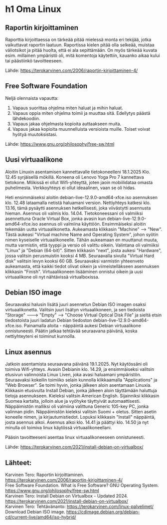 # h1 Oma Linux 


## Raportin kirjoittaminen 

Raporttia kirjoittaessa on tärkeää pitää mielessä monta eri tekijää, jotka vaikuttavat raportin laatuun. 
Raportissa kielen pitää olla selkeää, muistaa väliotsikot ja pitää huolta, että ei ala sepittämään. 
On myös tärkeää kuvata esim. millainen ympäristö oli, mitä komentoja käytettiin, kauanko aikaa kului tai päästiinkö tavoitteeseen. 

Lähde: https://terokarvinen.com/2006/raportin-kirjoittaminen-4/ 

## Free Software Foundation

Neljä olennaista vapautta: 

1. Vapaus suorittaa ohjelma miten haluat ja mihin haluat. 
2. Vapaus oppia miten ohjelma toimii ja muuttaa sitä. Edellytys päästä lähdekoodiin. 
3. Vapaus jakaa ohjelmasta kopioita auttaakseen muita. 
4. Vapaus jakaa kopioita muunnelluista versioista muille. Toiset voivat hyötyä muutoksistasi.

Lähde: https://www.gnu.org/philosophy/free-sw.html 

## Uusi virtuaalikone

Aloitin Linuxin asentamisen kannettavalle tietokoneelleni 18.1.2025 Klo. 12.45 syrjäisellä mökillä. 
Koneena oli Lenovo Yoga Pro 7 kannettava tietokone. Mökissä ei ollut Wifi-yhteyttä, joten jaoin mobiilidataa omasta puhelimesta. Verkkoyhteys ei ollut ideaalinen, vaan se oli hidas. 

Heti ensimmäiseksi aloitin debian-live-12.9.0-amd64-xfce.iso asennuksen klo. 12.48 lataamalla netistä haluamani version. Nettiyhteys katkesi klo. 13.16, tämä pysäytti asennuksen hetkellisesti, joka viivästytti asennusta hieman. Asennus oli valmis klo. 14.04. Tietokoneessani oli valmiiksi asennettuna Oracle Virtual Box, jonka avasin kun debian-live-12.9.0-amd64-xfce.iso asennus oli valmiina käyttöön. Ensimmäiseksi aloitin tekemään uutta virtuaalikonetta. Aukeamasta klikkasin "Machine" --> "New". Tästä aukeasi "Virtual machine Name and Operating System", johon syötin nimen kyseiselle virtuaalikoneelle. Tähän aukeamaan en muuttanut muuta, mutta varmistin, että tyyppi ja versio oli valittu oikein. Valintana oli valmiiksi "Linux" ja "Debian (64-bit)". Sitten klikkasin "next", josta aukesi "Hardware", jossa valitsin perusmuistin kooksi 4 MB. Seuraavalla sivulla "Virtual Hard disk" valitsin levyn kooksi 60 GB. Seuraavaksi varmistin yhteenveto aukeamasta, että kaikki tiedot olivat oikein ja viimeistelläkseen asennuksen klikkasin "Finish". Virtuaalikoneen lisääminen onnistui oikein ja uusi virtuaalikone oli nyt nähtävissä virtualboxissa.

## Debian ISO image

Seuraavaksi halusin lisätä juuri asennetun Debian ISO imagen osaksi virtuaalikonetta. Valitsin juuri lisätyn virtuaalikoneen, ja sen tiedoista "Storage" ---> "Empty" --> "Choose Virtual Optical Disk File" ja sieltä etsin tiedostoista juuri ladatun Debian tiedoston debian-live-12.9.0-amd64-xfce.iso. Painamalla aloita - näppäintä aukesi Debian virtuaalikone onnistuneesti. Päätin jatkaa tehtävää seuraavana päivänä, koska nettiyhteyteni ei toiminut kunnolla. 

## Linux asennus

Jatkoin asentamista seuraavana päivänä 19.1.2025. Nyt käytössäni oli toimiva Wifi-yhteys. Avasin Debianin klo. 14.29, ja ensimmäiseksi valitsin etusivun valinnoista Linux Liven, joka avasi haluamani ympäristön. Seuraavaksi kokeilin toimiiko selain kunnolla klikkaamalla "Applications" ja "Web Browser". Se toimi hyvin, jonka jälkeen aloin asentamaan Linuxia. Klikkasin etusivulta Install Debian, jonka jälkeen aloin täyttämään haluttuja tietoja asennukseen. Kieleksi valitsin American English. Sijainniksi klikkasin Suomea kartalta, jolloin alue ja vyöhyke täyttyivät automaattisesti. Näppäimistön malliksi oli valmiina valittuna Generic 105-key PC, jonka valinnan pidin. Näppäimistön kieleksi valitsin Suomi + oletus. Sitten asetin koneelle nimen, ja kirjautumistiedot. Lopuksi klikkasin "Install" näppäintä, josta asennus alkoi. Asennus alkoi klo. 14.41 ja päättyi klo. 14.50 ja nyt minulla oli toimiva linux käytössä virtuaalikoneellani. 

Pääsin tavoitteeseni asentaa linux virtuaalikoneeseen onnistuneesti. 

Lähde: https://terokarvinen.com/2021/install-debian-on-virtualbox/ 

## Lähteet: 
Karvinen Tero: Raportin kirjoittaminen. https://terokarvinen.com/2006/raportin-kirjoittaminen-4/  
Free Software Foundation. What is Free Software? GNU Operating System. https://www.gnu.org/philosophy/free-sw.html  
Karvinen Tero: Install Debian on Virtualbox - Updated 2024. https://terokarvinen.com/2021/install-debian-on-virtualbox/  
Karvinen Tero: Tehtävänanto: https://terokarvinen.com/linux-palvelimet/  
Download Debian ISO image. https://cdimage.debian.org/debian-cd/current-live/amd64/iso-hybrid/  

